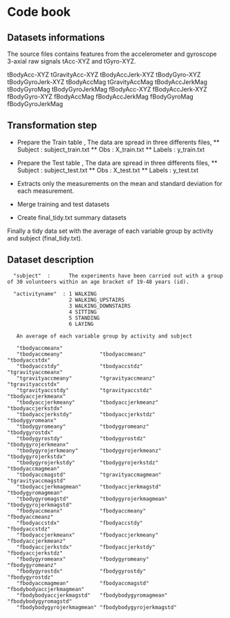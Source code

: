 # Code book

## Datasets informations
The source files contains features from the accelerometer and gyroscope 3-axial raw signals tAcc-XYZ and tGyro-XYZ.

tBodyAcc-XYZ
tGravityAcc-XYZ
tBodyAccJerk-XYZ
tBodyGyro-XYZ
tBodyGyroJerk-XYZ
tBodyAccMag
tGravityAccMag
tBodyAccJerkMag
tBodyGyroMag
tBodyGyroJerkMag
fBodyAcc-XYZ
fBodyAccJerk-XYZ
fBodyGyro-XYZ
fBodyAccMag
fBodyAccJerkMag
fBodyGyroMag
fBodyGyroJerkMag
	   
## Transformation step 

* Prepare the Train table , The data are spread in three differents files, 
** Subject : subject_train.txt
** Obs     : X_train.txt
** Labels  : y_train.txt

* Prepare the Test table , The data are spread in three differents files, 
** Subject : subject_test.txt
** Obs     : X_test.txt
** Labels  : y_test.txt

* Extracts only the measurements on the mean and standard deviation for each measurement.

* Merge training and test datasets

* Create final_tidy.txt summary datasets 


Finally a tidy data set with the average of each variable group by activity and subject (final_tidy.txt).


## Dataset description
 
      "subject"  :      The experiments have been carried out with a group of 30 volunteers within an age bracket of 19-48 years (id).
	  
      "activityname"  : 1 WALKING
						2 WALKING_UPSTAIRS
						3 WALKING_DOWNSTAIRS
						4 SITTING
						5 STANDING
						6 LAYING
            
	   An average of each variable group by activity and subject
	 
       "tbodyaccmeanx"           
       "tbodyaccmeany"            "tbodyaccmeanz"            "tbodyaccstdx"            
       "tbodyaccstdy"             "tbodyaccstdz"             "tgravityaccmeanx"        
       "tgravityaccmeany"         "tgravityaccmeanz"         "tgravityaccstdx"         
       "tgravityaccstdy"          "tgravityaccstdz"          "tbodyaccjerkmeanx"       
       "tbodyaccjerkmeany"        "tbodyaccjerkmeanz"        "tbodyaccjerkstdx"        
       "tbodyaccjerkstdy"         "tbodyaccjerkstdz"         "tbodygyromeanx"          
       "tbodygyromeany"           "tbodygyromeanz"           "tbodygyrostdx"           
       "tbodygyrostdy"            "tbodygyrostdz"            "tbodygyrojerkmeanx"      
       "tbodygyrojerkmeany"       "tbodygyrojerkmeanz"       "tbodygyrojerkstdx"       
       "tbodygyrojerkstdy"        "tbodygyrojerkstdz"        "tbodyaccmagmean"         
       "tbodyaccmagstd"           "tgravityaccmagmean"       "tgravityaccmagstd"       
       "tbodyaccjerkmagmean"      "tbodyaccjerkmagstd"       "tbodygyromagmean"        
       "tbodygyromagstd"          "tbodygyrojerkmagmean"     "tbodygyrojerkmagstd"     
       "fbodyaccmeanx"            "fbodyaccmeany"            "fbodyaccmeanz"           
       "fbodyaccstdx"             "fbodyaccstdy"             "fbodyaccstdz"            
       "fbodyaccjerkmeanx"        "fbodyaccjerkmeany"        "fbodyaccjerkmeanz"       
       "fbodyaccjerkstdx"         "fbodyaccjerkstdy"         "fbodyaccjerkstdz"        
       "fbodygyromeanx"           "fbodygyromeany"           "fbodygyromeanz"          
       "fbodygyrostdx"            "fbodygyrostdy"            "fbodygyrostdz"           
       "fbodyaccmagmean"          "fbodyaccmagstd"           "fbodybodyaccjerkmagmean" 
       "fbodybodyaccjerkmagstd"   "fbodybodygyromagmean"     "fbodybodygyromagstd"     
       "fbodybodygyrojerkmagmean" "fbodybodygyrojerkmagstd" 

	   